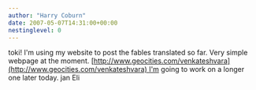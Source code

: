 ```yaml
---
author: "Harry Coburn"
date: 2007-05-07T14:31:00+00:00
nestinglevel: 0
---
```

toki! I'm using my website to post the fables translated so far. Very simple webpage at the moment. [http://www.geocities.com/venkateshvara](http://www.geocities.com/venkateshvara) I'm going to work on a longer one later today. jan Eli